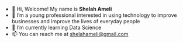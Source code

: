 - 👋 Hi, Welcome! My name is <b>Shelah Ameli</b>
- 👀 I’m a young professional interested in using technology to improve businesses and improve the lives of everyday people
- 🌱 I’m currently learning Data Science
- 📫 You can reach me at shelahameli@gmail.com

<!---
ShelahAmeli/ShelahAmeli is a ✨ special ✨ repository because its `README.md` (this file) appears on your GitHub profile.
You can click the Preview link to take a look at your changes.
--->
